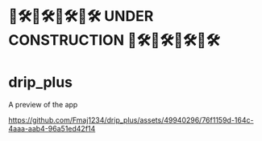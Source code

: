 # 🔨🛠️🔨🛠️🔨🛠️🔨🛠️ UNDER CONSTRUCTION 🔨🛠️🔨🛠️🔨🛠️🔨🛠️ 

# drip_plus

A preview of the app

https://github.com/Fmaj1234/drip_plus/assets/49940296/76f1159d-164c-4aaa-aab4-96a51ed42f14

